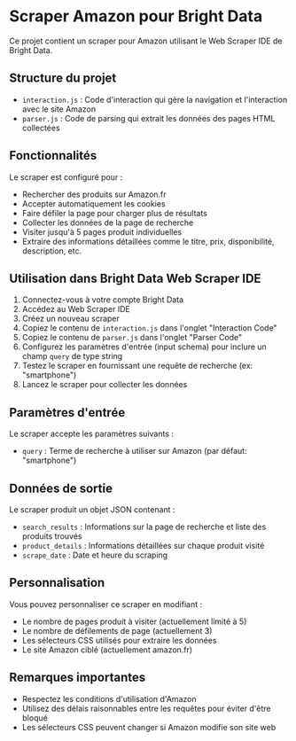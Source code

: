 # Scraper Amazon pour Bright Data

Ce projet contient un scraper pour Amazon utilisant le Web Scraper IDE de Bright Data.

## Structure du projet

- `interaction.js` : Code d'interaction qui gère la navigation et l'interaction avec le site Amazon
- `parser.js` : Code de parsing qui extrait les données des pages HTML collectées

## Fonctionnalités

Le scraper est configuré pour :
- Rechercher des produits sur Amazon.fr
- Accepter automatiquement les cookies
- Faire défiler la page pour charger plus de résultats
- Collecter les données de la page de recherche
- Visiter jusqu'à 5 pages produit individuelles
- Extraire des informations détaillées comme le titre, prix, disponibilité, description, etc.

## Utilisation dans Bright Data Web Scraper IDE

1. Connectez-vous à votre compte Bright Data
2. Accédez au Web Scraper IDE
3. Créez un nouveau scraper
4. Copiez le contenu de `interaction.js` dans l'onglet "Interaction Code"
5. Copiez le contenu de `parser.js` dans l'onglet "Parser Code"
6. Configurez les paramètres d'entrée (input schema) pour inclure un champ `query` de type string
7. Testez le scraper en fournissant une requête de recherche (ex: "smartphone")
8. Lancez le scraper pour collecter les données

## Paramètres d'entrée

Le scraper accepte les paramètres suivants :

- `query` : Terme de recherche à utiliser sur Amazon (par défaut: "smartphone")

## Données de sortie

Le scraper produit un objet JSON contenant :

- `search_results` : Informations sur la page de recherche et liste des produits trouvés
- `product_details` : Informations détaillées sur chaque produit visité
- `scrape_date` : Date et heure du scraping

## Personnalisation

Vous pouvez personnaliser ce scraper en modifiant :

- Le nombre de pages produit à visiter (actuellement limité à 5)
- Le nombre de défilements de page (actuellement 3)
- Les sélecteurs CSS utilisés pour extraire les données
- Le site Amazon ciblé (actuellement amazon.fr)

## Remarques importantes

- Respectez les conditions d'utilisation d'Amazon
- Utilisez des délais raisonnables entre les requêtes pour éviter d'être bloqué
- Les sélecteurs CSS peuvent changer si Amazon modifie son site web

